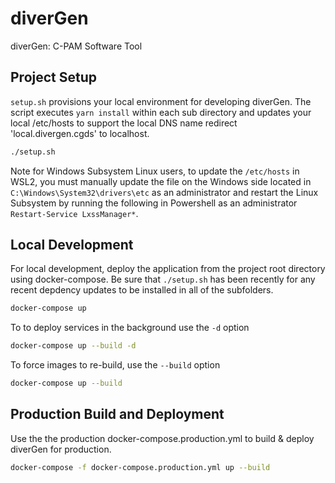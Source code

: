 # diverGen

diverGen: C-PAM Software Tool

## Project Setup

`setup.sh` provisions your local environment for developing diverGen.  The script
executes `yarn install` within each sub directory and updates your local
/etc/hosts to support the local DNS name redirect 'local.divergen.cgds' to
localhost.

```bash
./setup.sh
```

Note for Windows Subsystem Linux users, to update the `/etc/hosts` in WSL2,
you must manually update the file on the Windows side located in
`C:\Windows\System32\drivers\etc` as an administrator and restart the Linux
Subsystem by running the following in Powershell as an administrator 
`Restart-Service LxssManager*`.

## Local Development

For local development, deploy the application from the project root directory
using docker-compose.  Be sure that `./setup.sh` has been recently for any
recent depdency updates to be installed in all of the subfolders.

```bash
docker-compose up
```

To to deploy services in the background use the `-d` option

```bash
docker-compose up --build -d
```

To force images to re-build, use the `--build` option

```bash
docker-compose up --build
```

## Production Build and Deployment

Use the the production docker-compose.production.yml to build & deploy diverGen
for production.

```bash
docker-compose -f docker-compose.production.yml up --build
```
